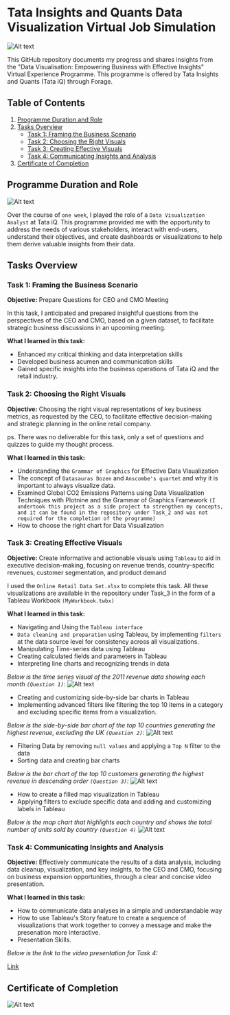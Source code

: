 # Tata Insights and Quants Data Visualization Virtual Job Simulation

![Alt text](img/download.png)

This GitHub repository documents my progress and shares insights from the "Data Visualisation: Empowering Business with Effective Insights" Virtual Experience Programme. This programme is offered by Tata Insights and Quants (Tata iQ) through Forage.

## Table of Contents

1. [Programme Duration and Role](#programme-duration-and-role)
2. [Tasks Overview](#tasks-overview)
   - [Task 1: Framing the Business Scenario](#task-1-framing-the-business-scenario)
   - [Task 2: Choosing the Right Visuals](#task-2-choosing-the-right-visuals)
   - [Task 3: Creating Effective Visuals](#task-3-creating-effective-visuals)
   - [Task 4: Communicating Insights and Analysis](#task-4-communicating-insights-and-analysis)
3. [Certificate of Completion](#certificate-of-completion)

## Programme Duration and Role

![Alt text](img/logo.jpeg)

Over the course of `one week`, I played the role of a `Data Visualization Analyst` at Tata iQ. This programme provided me with the opportunity to address the needs of various stakeholders, interact with end-users, understand their objectives, and create dashboards or visualizations to help them derive valuable insights from their data.

## Tasks Overview

### Task 1: Framing the Business Scenario

**Objective:** Prepare Questions for CEO and CMO Meeting

In this task, I anticipated and prepared insightful questions from the perspectives of the CEO and CMO, based on a given dataset, to facilitate strategic business discussions in an upcoming meeting.

**What I learned in this task:**
- Enhanced my critical thinking and data interpretation skills
- Developed business acumen and communication skills
- Gained specific insights into the business operations of Tata iQ and the retail industry.

### Task 2: Choosing the Right Visuals

**Objective:** Choosing the right visual representations of key business metrics, as requested by the CEO, to facilitate effective decision-making and strategic planning in the online retail company.

ps. There was no deliverable for this task, only a set of questions and quizzes to guide my thought process.

**What I learned in this task:**
- Understanding the `Grammar of Graphics` for Effective Data Visualization
- The concept of `Datasauras Dozen` and `Anscombe's quartet` and why it is important to always visualize data.
- Examined Global CO2 Emissions Patterns using Data Visualization Techniques with Plotnine and the Grammar of Graphics Framework `(I undertook this project as a side project to strengthen my concepts, and it can be found in the repository under Task_2 and was not required for the completion of the programme)`
- How to choose the right chart for Data Visualization


### Task 3: Creating Effective Visuals

**Objective:** Create informative and actionable visuals using `Tableau` to aid in executive decision-making, focusing on revenue trends, country-specific revenues, customer segmentation, and product demand

I used the `Online Retail Data Set.xlsx` to complete this task. All these visualizations are available in the repository under Task_3 in the form of a Tableau Workbook `(MyWorkbook.twbx)`

**What I learned in this task:**
- Navigating and Using the `Tableau interface`
- `Data cleaning and preparation` using Tableau, by implementing `filters` at the data source level for consistency across all visualizations.
- Manipulating Time-series data using Tableau
- Creating calculated fields and parameters in Tableau
- Interpreting line charts and recognizing trends in data

*Below is the time series visual of the 2011 revenue data showing each month `(Question 1)`:*
![Alt text](img/image.png)

- Creating and customizing side-by-side bar charts in Tableau
- Implementing advanced filters like filtering the top 10 items in a category and excluding specific items from a visualization.

*Below is the side-by-side bar chart of the top 10 countries generating the highest revenue, excluding the UK `(Question 2)`:*
![Alt text](img/top10.png)

- Filtering Data by removing `null values` and applying a `Top N` filter to the data
- Sorting data and creating bar charts

*Below is the bar chart of the top 10 customers generating the highest revenue in descending order `(Question 3)`:*
![Alt text](img/customer.png)

- How to create a filled map visualization in Tableau
- Applying filters to exclude specific data and adding and customizing labels in Tableau

*Below is the map chart that highlights each country and shows the total number of units sold by country `(Question 4)`*
![Alt text](img/map.png)


### Task 4: Communicating Insights and Analysis

**Objective:** Effectively communicate the results of a data analysis, including data cleanup, visualization, and key insights, to the CEO and CMO, focusing on business expansion opportunities, through a clear and concise video presentation.

**What I learned in this task:**
- How to communicate data analyses in a simple and understandable way
- How to use Tableau's Story feature to create a sequence of visualizations that work together to convey a message and make the presenation more interactive.
- Presentation Skills.

*Below is the link to the video presentation for Task 4:*

[Link](https://drive.google.com/drive/folders/17oCTj65-EEodEbGDBSU4SCevyYGYAsn5?usp=drive_link)


## Certificate of Completion
![Alt text](img/Tata_DatVis_Certificate.jpg)

